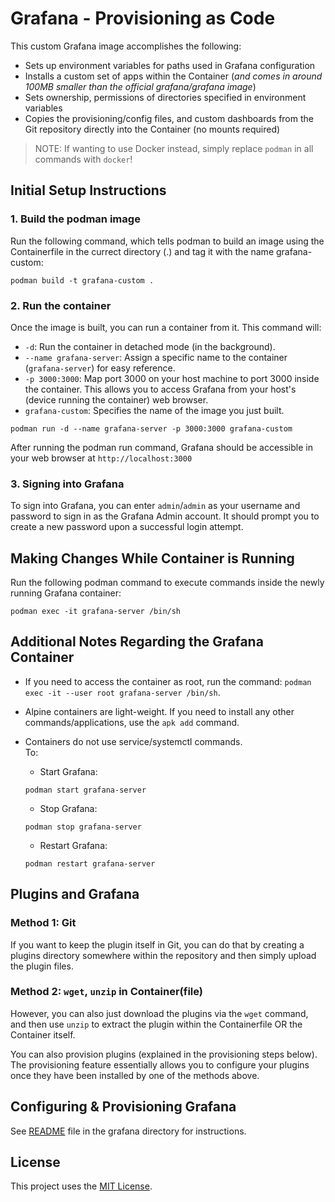 # Grafana - Provisioning as Code
This custom Grafana image accomplishes the following:
- Sets up environment variables for paths used in Grafana configuration
- Installs a custom set of apps within the Container (_and comes in around 100MB smaller than the official grafana/grafana image_)
- Sets ownership, permissions of directories specified in environment variables
- Copies the provisioning/config files, and custom dashboards from the Git repository directly into the Container (no mounts required)

> NOTE: If wanting to use Docker instead, simply replace `podman` in all commands with `docker`!

## Initial Setup Instructions

### 1. Build the podman image
Run the following command, which tells podman to build an image using the Containerfile in the currect directory (.) and tag it with the name grafana-custom:

```shell
podman build -t grafana-custom .
```

### 2. Run the container
Once the image is built, you can run a container from it. This command will:

- `-d`: Run the container in detached mode (in the background).
- `--name grafana-server`: Assign a specific name to the container (`grafana-server`) for easy reference.
- `-p 3000:3000`: Map port 3000 on your host machine to port 3000 inside the container. This allows you to access Grafana from your host's (device running the container) web browser.
- `grafana-custom`: Specifies the name of the image you just built.

```shell
podman run -d --name grafana-server -p 3000:3000 grafana-custom
```

After running the podman run command, Grafana should be accessible in your web browser at `http://localhost:3000`

### 3. Signing into Grafana
To sign into Grafana, you can enter `admin`/`admin` as your username and password to sign in as the Grafana Admin account. It should prompt you to create a new password upon a successful login attempt.

## Making Changes While Container is Running
Run the following podman command to execute commands inside the newly running Grafana container:

```shell
podman exec -it grafana-server /bin/sh
```

## Additional Notes Regarding the Grafana Container
- If you need to access the container as root, run the command: `podman exec -it --user root grafana-server /bin/sh`.

- Alpine containers are light-weight. If you need to install any other commands/applications, use the `apk add` command.

- Containers do not use service/systemctl commands. <br>
  To:
    * Start Grafana: 
    ```shell
    podman start grafana-server
    ```
    * Stop Grafana: 
    ```shell
    podman stop grafana-server
    ```
    * Restart Grafana: 
    ```shell
    podman restart grafana-server
    ```

## Plugins and Grafana

### Method 1: Git
If you want to keep the plugin itself in Git, you can do that by creating a plugins directory somewhere within the repository and then simply upload the plugin files.

### Method 2: `wget`, `unzip` in Container(file)
However, you can also just download the plugins via the `wget` command, and then use `unzip` to extract the plugin within the Containerfile OR the Container itself.

You can also provision plugins (explained in the provisioning steps below). The provisioning feature essentially allows you to configure your plugins once they have been installed by one of the methods above.

## Configuring & Provisioning Grafana

See [README](grafana/README.md) file in the grafana directory for instructions.

## License
This project uses the [MIT License](./LICENSE).
